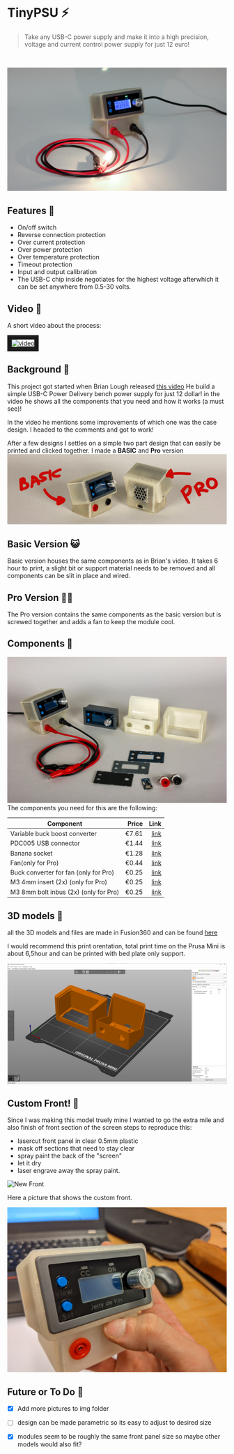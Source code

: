 #  TinyPSU ⚡ 
>Take any USB-C power supply and make it into a high precision, voltage and current control power supply for just 12 euro!
<br>

![The tiny psu!](img/tinyPSU_on.jpg "The tiny psu!")



## Features 🎁
- On/off switch
- Reverse connection protection
- Over current protection
- Over power protection
- Over temperature protection
- Timeout protection
- Input and output calibration
- The USB-C chip inside negotiates for the highest voltage afterwhich it can be set anywhere from 0.5-30 volts.




## Video 🎥
A short video about the process:

<a href="http://www.youtube.com/watch?feature=player_embedded&v=lPeCsuVD0Uc
" target="_blank"><img src="http://img.youtube.com/vi/lPeCsuVD0Uc/0.jpg" 
alt="video" width="600" border="10" /></a>

## Background 🧠
This project got started when Brian Lough released [this video](https://youtu.be/Xdq6dzH26QY) He build a simple USB-C Power Delivery bench power supply for just 12 dollar! in the video he shows all the components that you need and how it works (a must see)!

In the video he mentions some improvements of which one was the case design. I headed to the comments and got to work!

After a few designs I settles on a simple two part design that can easily be printed and clicked together.
I made a **BASIC** and **Pro** version
![Custom front](img/tinyPSU_basic_pro.png "Custom Front")


## Basic Version 😺
Basic version houses the same components as in Brian's video.
It takes 6 hour to print, a slight bit or support material needs to be removed and all components can be slit in place and wired.



## Pro Version 🐱‍👤
The Pro version contains the same components as the basic version but is screwed together and adds a fan to keep the module cool.




## Components 💸
![Custom front](img/tinyPSU_open.jpg "Custom Front")
The components you need for this are the following:


| Component        | Price          | Link  |
| ------------- |-------------:| -----:|
| Variable buck boost converter      | €7.61 | [link](https://nl.aliexpress.com/item/4001078401775.html?aff_platform=shareComponent-detail&sk=_dY4CRkZ&aff_trace_key=8267c0fcad2d415295f246544766cafa-1602602738613-00803-_dY4CRkZ&terminal_id=ca670222cfd24fd6b840c6a4e340d4e2&tmLog=new_Detail) |
| PDC005 USB connector      | €1.44      |   [link](https://nl.aliexpress.com/item/4001253821461.html) |
| Banana socket | €1.28      |    [link](https://nl.aliexpress.com/item/4001315056705.html?spm=a2g0s.9042311.0.0.38514c4dVRb7Zd) |
| Fan(only for Pro) | €0.44      | [link](https://nl.aliexpress.com/item/32918866763.html?spm=a2g0o.productlist.0.0.62984d1bTmkGRT&algo_pvid=ec8d61d8-6df9-43c1-9d5f-755b474b6f4e&algo_expid=ec8d61d8-6df9-43c1-9d5f-755b474b6f4e-10&btsid=2100bdd016062512776757509e0fd5&ws_ab_test=searchweb0_0,searchweb201602_,searchweb201603_) |
| Buck converter for fan (only for Pro) | €0.25      | [link](https://nl.aliexpress.com/item/32725312642.html?spm=a2g0o.productlist.0.0.450d2e99xJFvii&algo_pvid=fd378764-7993-4095-8bde-07f42d1527b3&algo_expid=fd378764-7993-4095-8bde-07f42d1527b3-20&btsid=2100bdf016062513685307601e293e&ws_ab_test=searchweb0_0,searchweb201602_,searchweb201603_) |
| M3 4mm insert (2x) (only for Pro) | €0.25      | [link]() |
| M3 8mm bolt inbus (2x) (only for Pro) | €0.25      | [link]() |


## 3D models 📐
all the 3D models and files are made in Fusion360 and can be found [here](https://a360.co/3dzU4cF)

I would recommend this print orentation, total print time on the Prusa Mini is about 6,5hour and can be printed with bed plate only support.


![Print orientation](img/print_orientation.png "Print orientation")

## Custom Front! 🧮
Since I was making this model truely mine I wanted to go the extra mile and also finish of front section of the screen
steps to reproduce this:
- lasercut front panel in clear 0.5mm plastic
- mask off sections that need to stay clear
- spray paint the back of the "screen"
- let it dry
- laser engrave away the spray paint.

![New Front](img/new_front.gif "New Front")


Here a picture that shows the custom front.

![Custom front](img/custom_front.jpg "Custom Front")



## Future or To Do 🔮
- [x] Add more pictures to img folder
- [ ] design can be made parametric so its easy to adjust to desired size
- [x] modules seem to be roughly the same front panel size so maybe other models would also fit? 



